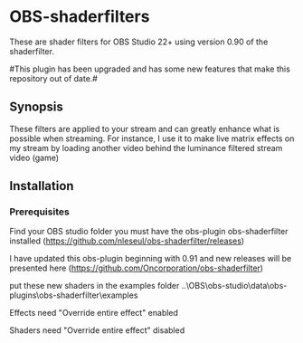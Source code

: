 # OBS-shaderfilters
These are shader filters for OBS Studio 22+ using version 0.90 of the shaderfilter.

#This plugin has been upgraded and has some new features that make this repository out of date.# 

## Synopsis
These filters are applied to your stream and can greatly enhance what is possible when streaming.
For instance, I use it to make live matrix effects on my stream by loading another video behind the luminance filtered stream video (game)

## Installation
### Prerequisites
Find your OBS studio folder
you must have the obs-plugin obs-shaderfilter installed (https://github.com/nleseul/obs-shaderfilter/releases)

I have updated this obs-plugin beginning with 0.91 and new releases will be presented here (https://github.com/Oncorporation/obs-shaderfilter)

put these new shaders in the examples folder
..\OBS\obs-studio\data\obs-plugins\obs-shaderfilter\examples

Effects need "Override entire effect" enabled

Shaders need "Override entire effect" disabled

